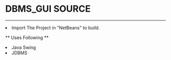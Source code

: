 # DBMS_GUI SOURCE
----------------------

<li>Import The Project in "NetBeans" to build.</li>


** Uses Following **
<li>Java Swing</li>
<li>JDBMS</li>